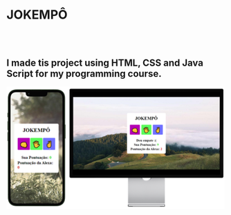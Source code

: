 <h1>JOKEMPÔ</h1>
<br>
<br>
<h2>I made tis project using HTML, CSS and Java Script for my programming course.</h2>
<img src="./img/readme.png" style=:border-radius: 20px;>


